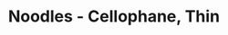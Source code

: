 ---
title: Noodles - Cellophane, Thin
price: $67.24
description: In hac habitasse platea dictumst. Morbi vestibulum, velit id pretium iaculis, diam erat fermentum justo, nec condimentum neque sapien placerat ante. Nulla justo.
image: https://dummyimage.com/100x250.png/5fa2dd/ffffff
---